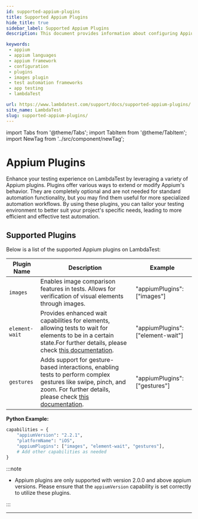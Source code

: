 ```yaml
---
id: supported-appium-plugins
title: Supported Appium Plugins
hide_title: true
sidebar_label: Supported Appium Plugins
description: This document provides information about configuring Appium plugins for tests on the LambdaTest platform and also provides a list of supported plugins.

keywords:
 - appium
 - appium languages
 - appium framework 
 - configuration
 - plugins
 - images plugin
 - test automation frameworks
 - app testing
 - lambdaTest 

url: https://www.lambdatest.com/support/docs/supported-appium-plugins/
site_name: LambdaTest
slug: supported-appium-plugins/
---
```


import Tabs from '@theme/Tabs';
import TabItem from '@theme/TabItem';
import NewTag from '../src/component/newTag';

<script type="application/ld+json"
      dangerouslySetInnerHTML={{ __html: JSON.stringify({
       "@context": "https://schema.org",
        "@type": "BreadcrumbList",
        "itemListElement": [{
          "@type": "ListItem",
          "position": 1,
          "name": "Home",
          "item": "https://www.lambdatest.com"
        },{
          "@type": "ListItem",
          "position": 2,
          "name": "Support",
          "item": "https://www.lambdatest.com/support/docs/"
        },{
          "@type": "ListItem",
          "position": 3,
          "name": "Languages and Frameworks Supported on HyperExecute ",
          "item": "https://www.lambdatest.com/support/docs/supported-appium-plugins/"
        }]
      })
    }}
></script>


# Appium Plugins 

Enhance your testing experience on LambdaTest by leveraging a variety of Appium plugins. Plugins offer various ways to extend or modify Appium's behavior. They are completely optional and are not needed for standard automation functionality, but you may find them useful for more specialized automation workflows.
By using these plugins, you can tailor your testing environment to better suit your project's specific needs, leading to more efficient and effective test automation.

## Supported Plugins

Below is a list of the supported Appium plugins on LambdaTest:

| Plugin Name       |  Description                                                                                  | Example                    |
|-------------------|-------------------------------------------------------------------------------------------------------|---------------------------------------------------|
| `images`          | Enables image comparison features in tests. Allows for verification of visual elements through images. | "appiumPlugins": ["images"] |
| `element-wait`    | Provides enhanced wait capabilities for elements, allowing tests to wait for elements to be in a certain state.For further details, please check [this documentation](https://github.com/AppiumTestDistribution/appium-wait-plugin). | "appiumPlugins": ["element-wait"] |
| `gestures`        | Adds support for gesture-based interactions, enabling tests to perform complex gestures like swipe, pinch, and zoom. For further details, please check [this documentation](https://github.com/AppiumTestDistribution/appium-gestures-plugin). | "appiumPlugins": ["gestures"]

**Python Example:**

```python
capabilities = {
    "appiumVersion": "2.2.1",
    "platformName": "iOS",
    "appiumPlugins": ["images", "element-wait", "gestures"],
    # Add other capabilities as needed
}
```

:::note 

- Appium plugins are only supported with version 2.0.0 and above appium versions. Please ensure that the `appiumVersion` capability is set correctly to utilize these plugins.

:::


---